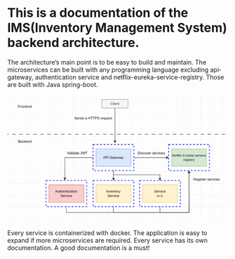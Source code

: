 # This is a documentation of the IMS(Inventory Management System) backend architecture.

The architecture’s main point is to be easy to build and maintain. The microservices can be built with any programming language excluding api-gateway, authentication service and netflix-eureka-service-registry. Those are built with Java spring-boot.

![Picture of backend architecture](./photos/backend_overview_architecture.png)

Every service is containerized with docker. The application is easy to expand if more microservices are required. Every service has its own documentation. A good documentation is a must!
